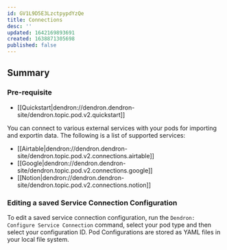 ```yaml
---
id: GV1L9D5E3LzctpypdYzQe
title: Connections
desc: ''
updated: 1642169893691
created: 1638871305698
published: false
---
```


## Summary

### Pre-requisite
- [[Quickstart|dendron://dendron.dendron-site/dendron.topic.pod.v2.quickstart]]

You can connect to various external services with your pods for importing and exportin data. The following is a list of supported services:

- [[Airtable|dendron://dendron.dendron-site/dendron.topic.pod.v2.connections.airtable]]
- [[Google|dendron://dendron.dendron-site/dendron.topic.pod.v2.connections.google]]
- [[Notion|dendron://dendron.dendron-site/dendron.topic.pod.v2.connections.notion]]

### Editing a saved Service Connection Configuration

To edit a saved service connection configuration, run the `Dendron: Configure Service Connection` command, select your pod type and then select your configuration ID.  Pod Configurations are stored as YAML files in your local file system.

